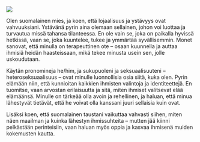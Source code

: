 
<img src="https://panels.twitch.tv/panel-763109066-image-8fed4a3d-8b5f-42d0-982f-3e4517f6e84a">

Olen suomalainen mies, ja koen, että lojaalisuus ja ystävyys ovat vahvuuksiani. Ystävänä pyrin aina olemaan sellainen, johon voi luottaa ja turvautua missä tahansa tilanteessa. En ole vain se, joka on paikalla hyvissä hetkissä, vaan se, joka kuuntelee, tukee ja ymmärtää syvällisemmin. Monet sanovat, että minulla on terapeuttinen ote – osaan kuunnella ja auttaa ihmisiä heidän haasteissaan, mikä tekee minusta usein sen, jolle uskoudutaan.

Käytän pronomineja he/him, ja sukupuoleni ja seksuaalisuuteni – heteroseksuaalisuus – ovat minulle luonnollisia osia siitä, kuka olen. Pyrin elämään niin, että kunnioitan kaikkien ihmisten valintoja ja identiteettejä. En tuomitse, vaan arvostan erilaisuutta ja sitä, miten ihmiset valitsevat elää elämäänsä. Minulle on tärkeää olla avoin ja rehellinen, ja haluan, että minua lähestyvät tietävät, että he voivat olla kanssani juuri sellaisia kuin ovat.

Lisäksi koen, että suomalainen taustani vaikuttaa vahvasti siihen, miten näen maailman ja kuinka lähestyn ihmissuhteita – mutten jää kiinni pelkästään perinteisiin, vaan haluan myös oppia ja kasvaa ihmisenä muiden kokemusten kautta.
